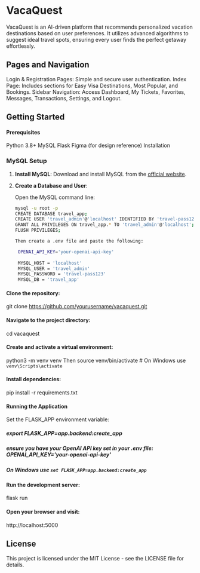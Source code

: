 # VacaQuest
VacaQuest is an AI-driven platform that recommends personalized vacation destinations based on user preferences. It utilizes advanced algorithms to suggest ideal travel spots, ensuring every user finds the perfect getaway effortlessly.

## Pages and Navigation
Login & Registration Pages: Simple and secure user authentication.
Index Page: Includes sections for Easy Visa Destinations, Most Popular, and Bookings.
Sidebar Navigation: Access Dashboard, My Tickets, Favorites, Messages, Transactions, Settings, and Logout.

## Getting Started

#### Prerequisites
Python 3.8+
MySQL
Flask
Figma (for design reference)
Installation

### MySQL Setup

1. **Install MySQL**: Download and install MySQL from the [official website](https://dev.mysql.com/downloads/installer/).

2. **Create a Database and User**:

   Open the MySQL command line:

   ```sh
   mysql -u root -p
   CREATE DATABASE travel_app;
   CREATE USER 'travel_admin'@'localhost' IDENTIFIED BY 'travel-pass123';
   GRANT ALL PRIVILEGES ON travel_app.* TO 'travel_admin'@'localhost';
   FLUSH PRIVILEGES;

   Then create a .env file and paste the following:
   
    OPENAI_API_KEY='your-openai-api-key'
  
    MYSQL_HOST = 'localhost'
    MYSQL_USER = 'travel_admin'
    MYSQL_PASSWORD = 'travel-pass123'
    MYSQL_DB = 'travel_app'

#### Clone the repository:
git clone https://github.com/yourusername/vacaquest.git


#### Navigate to the project directory:
cd vacaquest


#### Create and activate a virtual environment:
python3 -m venv venv
Then
source venv/bin/activate  # On Windows use `venv\Scripts\activate`


#### Install dependencies:
pip install -r requirements.txt


#### Running the Application
Set the FLASK_APP environment variable:
##### export FLASK_APP=app.backend:create_app   
##### ensure you have your OpenAI API key set in your .env file: OPENAI_API_KEY='your-openai-api-key'
##### On Windows use `set FLASK_APP=app.backend:create_app`


#### Run the development server:
flask run

#### Open your browser and visit:
http://localhost:5000

## License
This project is licensed under the MIT License - see the LICENSE file for details.





    



